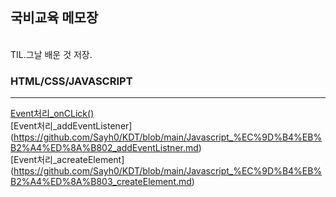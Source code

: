 ## 국비교육 메모장
<br>
TIL.그날 배운 것 저장.

### HTML/CSS/JAVASCRIPT
---
[Event처리_onCLick()](https://github.com/Sayh0/KDT/blob/main/Javascript_%EC%9D%B4%EB%B2%A4%ED%8A%B801_onXXX()%ED%95%A8%EC%88%98.md)
<br>
[Event처리_addEventListener]
(https://github.com/Sayh0/KDT/blob/main/Javascript_%EC%9D%B4%EB%B2%A4%ED%8A%B802_addEventListner.md)
<br>
[Event처리_acreateElement]
(https://github.com/Sayh0/KDT/blob/main/Javascript_%EC%9D%B4%EB%B2%A4%ED%8A%B803_createElement.md)
